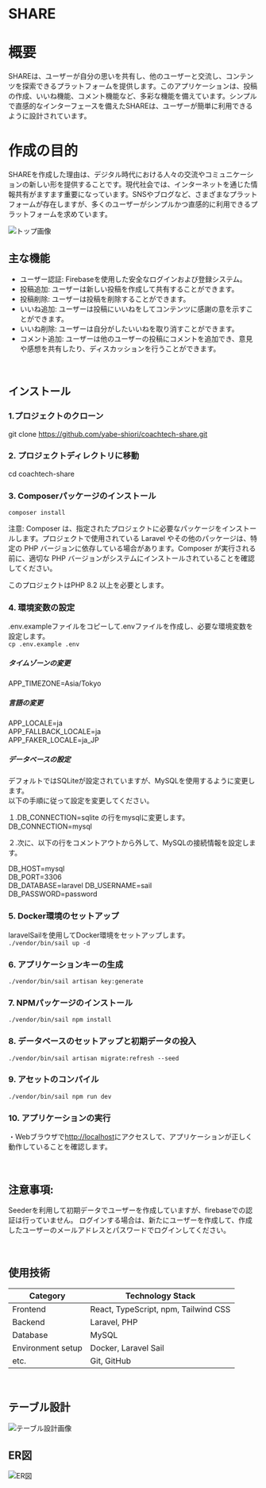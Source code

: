 # SHARE


# 概要
SHAREは、ユーザーが自分の思いを共有し、他のユーザーと交流し、コンテンツを探索できるプラットフォームを提供します。このアプリケーションは、投稿の作成、いいね機能、コメント機能など、多彩な機能を備えています。シンプルで直感的なインターフェースを備えたSHAREは、ユーザーが簡単に利用できるように設計されています。

# 作成の目的
SHAREを作成した理由は、デジタル時代における人々の交流やコミュニケーションの新しい形を提供することです。現代社会では、インターネットを通じた情報共有がますます重要になっています。SNSやブログなど、さまざまなプラットフォームが存在しますが、多くのユーザーがシンプルかつ直感的に利用できるプラットフォームを求めています。

  
![トップ画像](https://github.com/yabe-shiori/coachtech-share/assets/142664073/641708d6-847c-4f67-a58d-4a78470ec6ce)


## 主な機能　　
- ユーザー認証: Firebaseを使用した安全なログインおよび登録システム。
- 投稿追加: ユーザーは新しい投稿を作成して共有することができます。
- 投稿削除: ユーザーは投稿を削除することができます。
- いいね追加: ユーザーは投稿にいいねをしてコンテンツに感謝の意を示すことができます。
- いいね削除: ユーザーは自分がしたいいねを取り消すことができます。
- コメント追加: ユーザーは他のユーザーの投稿にコメントを追加でき、意見や感想を共有したり、ディスカッションを行うことができます。

<br />

## インストール

### 1.プロジェクトのクローン  
git clone https://github.com/yabe-shiori/coachtech-share.git
  
### 2. プロジェクトディレクトリに移動    
cd coachtech-share

### 3. Composerパッケージのインストール
`composer install`  

注意: Composer は、指定されたプロジェクトに必要なパッケージをインストールします。プロジェクトで使用されている Laravel やその他のパッケージは、特定の PHP バージョンに依存している場合があります。Composer が実行される前に、適切な PHP バージョンがシステムにインストールされていることを確認してください。

このプロジェクトはPHP 8.2 以上を必要とします。


### 4. 環境変数の設定
.env.exampleファイルをコピーして.envファイルを作成し、必要な環境変数を設定します。  
`cp .env.example .env`  

##### タイムゾーンの変更
APP_TIMEZONE=Asia/Tokyo  

##### 言語の変更
APP_LOCALE=ja  
APP_FALLBACK_LOCALE=ja  
APP_FAKER_LOCALE=ja_JP    

##### データベースの設定
デフォルトではSQLiteが設定されていますが、MySQLを使用するように変更します。  
以下の手順に従って設定を変更してください。  

１.DB_CONNECTION=sqlite の行をmysqlに変更します。  
DB_CONNECTION=mysql  

２.次に、以下の行をコメントアウトから外して、MySQLの接続情報を設定します。  
   
DB_HOST=mysql  
DB_PORT=3306  
DB_DATABASE=laravel
DB_USERNAME=sail  
DB_PASSWORD=password    


### 5. Docker環境のセットアップ
laravelSailを使用してDocker環境をセットアップします。  
`./vendor/bin/sail up -d`  

  

### 6. アプリケーションキーの生成
`./vendor/bin/sail artisan key:generate`  

  
  
### 7. NPMパッケージのインストール
`./vendor/bin/sail npm install`  

  

### 8. データベースのセットアップと初期データの投入 
`./vendor/bin/sail artisan migrate:refresh --seed `  

  
### 9. アセットのコンパイル  
`./vendor/bin/sail npm run dev`  

  

### 10. アプリケーションの実行
・Webブラウザで[http://localhost](http://localhost)にアクセスして、アプリケーションが正しく動作していることを確認します。  

<br />  

## 注意事項: 
Seederを利用して初期データでユーザーを作成していますが、firebaseでの認証は行っていません。
ログインする場合は、新たにユーザーを作成して、作成したユーザーのメールアドレスとパスワードでログインしてください。



<br />

## 使用技術

| Category          | Technology Stack                                     |
| ----------------- | --------------------------------------------------   |
| Frontend          | React, TypeScript, npm, Tailwind CSS                                    |
| Backend           | Laravel, PHP                                         |
| Database          | MySQL                                                |
| Environment setup | Docker, Laravel Sail                                 |
| etc.              | Git, GitHub                                          |

<br />

## テーブル設計
![テーブル設計画像](https://github.com/yabe-shiori/coachtech-share/assets/142664073/1ced81b4-a340-4f40-b027-78d5788f0b7b)

## ER図

![ER図](https://github.com/yabe-shiori/coachtech-share/assets/142664073/dfb6b5d5-c8d5-47c9-88e5-a22885bfe839)

<br />

